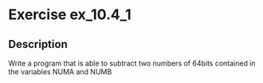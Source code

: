 # Exercise ex_10.4_1

## Description
Write a program that is able to subtract two numbers
of 64bits contained in the variables NUMA and NUMB
